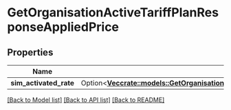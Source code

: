 # GetOrganisationActiveTariffPlanResponseAppliedPrice

## Properties

Name | Type | Description | Notes
------------ | ------------- | ------------- | -------------
**sim_activated_rate** | Option<[**Vec<crate::models::GetOrganisationActiveTariffPlanResponseAppliedPriceSimActivatedRate>**](GetOrganisationActiveTariffPlanResponse_applied_price_sim_activated_rate.md)> |  | [optional]

[[Back to Model list]](../README.md#documentation-for-models) [[Back to API list]](../README.md#documentation-for-api-endpoints) [[Back to README]](../README.md)


